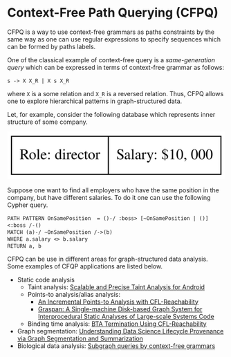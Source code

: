 # Context-Free Path Querying (CFPQ)

CFPQ is a way to use context-free grammars as paths constraints by the same way as one can use regular expressions to specify sequences which can be formed by paths labels.

One of the classical example of context-free query is a *same-generation query* which can be expressed in terms of context-free grammar as follows:
```
s -> X X_R | X s X_R
```
where ```X``` is a some relation and ```X_R``` is a reversed relation. 
Thus, CFPQ allows one to explore hierarchical patterns in graph-structured data.

Let, for example, consider the following database which represents inner structure of some company.

![Company hierarchy](/docs/images/cfpq_example.dot.svg "The hierarchy of the company")

Suppose one want to find all employers who have the same position in the company, but have different salaries. To do it one can use the following Cypher query.

```
PATH PATTERN OnSamePosition  = ()-/ :boss> [~OnSamePosition | ()] <:boss /-()
MATCH (a)-/ ~OnSamePosition /->(b)
WHERE a.salary <> b.salary
RETURN a, b
```

CFPQ can be use in different areas for graph-structured data analysis. Some examples of CFQP applications are listed below.
- Static code analysis
  - Taint analysis: [Scalable and Precise Taint Analysis for Android](http://huangw5.github.io/docs/issta15.pdf) 
  - Points-to analysis/alias analysis:
     - [An Incremental Points-to Analysis with CFL-Reachability](https://www.researchgate.net/publication/262173734_An_Incremental_Points-to_Analysis_with_CFL-Reachability)
     - [Graspan: A Single-machine Disk-based Graph System for Interprocedural Static Analyses of Large-scale Systems Code](https://dl.acm.org/doi/10.1145/3037697.3037744)
  - Binding time analysis: [BTA Termination Using CFL-Reachability](https://www.researchgate.net/publication/2467654_BTA_Termination_Using_CFL-Reachability)
- Graph segmentation: [Understanding Data Science Lifecycle Provenance via Graph Segmentation and Summarization](https://ieeexplore.ieee.org/abstract/document/8731467)
- Biological data analysis: [Subgraph queries by context-free grammars](https://www.researchgate.net/publication/321662505_Subgraph_Queries_by_Context-free_Grammars)


